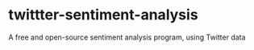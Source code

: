 # twittter-sentiment-analysis
A free and open-source sentiment analysis program, using Twitter data
